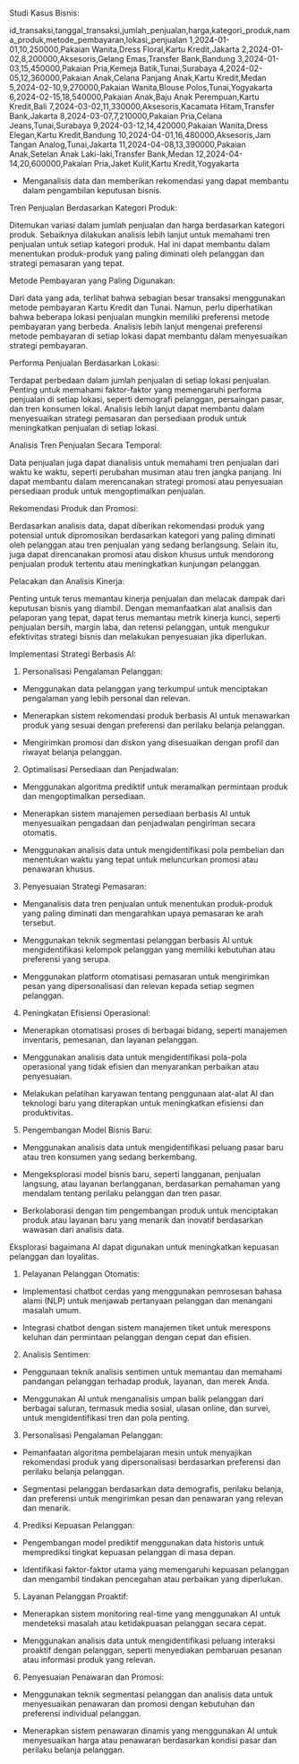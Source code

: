 Studi Kasus Bisnis:

id_transaksi,tanggal_transaksi,jumlah_penjualan,harga,kategori_produk,nama_produk,metode_pembayaran,lokasi_penjualan
1,2024-01-01,10,250000,Pakaian Wanita,Dress Floral,Kartu Kredit,Jakarta
2,2024-01-02,8,200000,Aksesoris,Gelang Emas,Transfer Bank,Bandung
3,2024-01-03,15,450000,Pakaian Pria,Kemeja Batik,Tunai,Surabaya
4,2024-02-05,12,360000,Pakaian Anak,Celana Panjang Anak,Kartu Kredit,Medan
5,2024-02-10,9,270000,Pakaian Wanita,Blouse Polos,Tunai,Yogyakarta
6,2024-02-15,18,540000,Pakaian Anak,Baju Anak Perempuan,Kartu Kredit,Bali
7,2024-03-02,11,330000,Aksesoris,Kacamata Hitam,Transfer Bank,Jakarta
8,2024-03-07,7,210000,Pakaian Pria,Celana Jeans,Tunai,Surabaya
9,2024-03-12,14,420000,Pakaian Wanita,Dress Elegan,Kartu Kredit,Bandung
10,2024-04-01,16,480000,Aksesoris,Jam Tangan Analog,Tunai,Jakarta
11,2024-04-08,13,390000,Pakaian Anak,Setelan Anak Laki-laki,Transfer Bank,Medan
12,2024-04-14,20,600000,Pakaian Pria,Jaket Kulit,Kartu Kredit,Yogyakarta


-   Menganalisis data dan memberikan rekomendasi yang dapat membantu dalam pengambilan keputusan bisnis.

Tren Penjualan Berdasarkan Kategori Produk:

Ditemukan variasi dalam jumlah penjualan dan harga berdasarkan kategori produk. Sebaiknya dilakukan analisis lebih lanjut untuk memahami tren penjualan untuk setiap kategori produk. Hal ini dapat membantu dalam menentukan produk-produk yang paling diminati oleh pelanggan dan strategi pemasaran yang tepat.

Metode Pembayaran yang Paling Digunakan:

Dari data yang ada, terlihat bahwa sebagian besar transaksi menggunakan metode pembayaran Kartu Kredit dan Tunai. Namun, perlu diperhatikan bahwa beberapa lokasi penjualan mungkin memiliki preferensi metode pembayaran yang berbeda. Analisis lebih lanjut mengenai preferensi metode pembayaran di setiap lokasi dapat membantu dalam menyesuaikan strategi pembayaran.

Performa Penjualan Berdasarkan Lokasi:

Terdapat perbedaan dalam jumlah penjualan di setiap lokasi penjualan. Penting untuk memahami faktor-faktor yang memengaruhi performa penjualan di setiap lokasi, seperti demografi pelanggan, persaingan pasar, dan tren konsumen lokal. Analisis lebih lanjut dapat membantu dalam menyesuaikan strategi pemasaran dan persediaan produk untuk meningkatkan penjualan di setiap lokasi.

Analisis Tren Penjualan Secara Temporal:

Data penjualan juga dapat dianalisis untuk memahami tren penjualan dari waktu ke waktu, seperti perubahan musiman atau tren jangka panjang. Ini dapat membantu dalam merencanakan strategi promosi atau penyesuaian persediaan produk untuk mengoptimalkan penjualan.

Rekomendasi Produk dan Promosi:

Berdasarkan analisis data, dapat diberikan rekomendasi produk yang potensial untuk dipromosikan berdasarkan kategori yang paling diminati oleh pelanggan atau tren penjualan yang sedang berlangsung. Selain itu, juga dapat direncanakan promosi atau diskon khusus untuk mendorong penjualan produk tertentu atau meningkatkan kunjungan pelanggan.

Pelacakan dan Analisis Kinerja:

Penting untuk terus memantau kinerja penjualan dan melacak dampak dari keputusan bisnis yang diambil. Dengan memanfaatkan alat analisis dan pelaporan yang tepat, dapat terus memantau metrik kinerja kunci, seperti penjualan bersih, margin laba, dan retensi pelanggan, untuk mengukur efektivitas strategi bisnis dan melakukan penyesuaian jika diperlukan.

Implementasi Strategi Berbasis AI:


1. Personalisasi Pengalaman Pelanggan:

-   Menggunakan data pelanggan yang terkumpul untuk menciptakan pengalaman yang lebih personal dan relevan.

-   Menerapkan sistem rekomendasi produk berbasis AI untuk menawarkan produk yang sesuai dengan preferensi dan perilaku belanja pelanggan.

-   Mengirimkan promosi dan diskon yang disesuaikan dengan profil dan riwayat belanja pelanggan.


2. Optimalisasi Persediaan dan Penjadwalan:

-   Menggunakan algoritma prediktif untuk meramalkan permintaan produk dan mengoptimalkan persediaan.

-   Menerapkan sistem manajemen persediaan berbasis AI untuk menyesuaikan pengadaan dan penjadwalan pengiriman secara otomatis.

-   Menggunakan analisis data untuk mengidentifikasi pola pembelian dan menentukan waktu yang tepat untuk meluncurkan promosi atau penawaran khusus.


3. Penyesuaian Strategi Pemasaran:

-   Menganalisis data tren penjualan untuk menentukan produk-produk yang paling diminati dan mengarahkan upaya pemasaran ke arah tersebut.

-   Menggunakan teknik segmentasi pelanggan berbasis AI untuk mengidentifikasi kelompok pelanggan yang memiliki kebutuhan atau preferensi yang serupa.

-   Menggunakan platform otomatisasi pemasaran untuk mengirimkan pesan yang dipersonalisasi dan relevan kepada setiap segmen pelanggan.

4. Peningkatan Efisiensi Operasional:

-   Menerapkan otomatisasi proses di berbagai bidang, seperti manajemen inventaris, pemesanan, dan layanan pelanggan.

-   Menggunakan analisis data untuk mengidentifikasi pola-pola operasional yang tidak efisien dan menyarankan perbaikan atau penyesuaian.

-   Melakukan pelatihan karyawan tentang penggunaan alat-alat AI dan teknologi baru yang diterapkan untuk meningkatkan efisiensi dan produktivitas.


5. Pengembangan Model Bisnis Baru:

-   Menggunakan analisis data untuk mengidentifikasi peluang pasar baru atau tren konsumen yang sedang berkembang.

-   Mengeksplorasi model bisnis baru, seperti langganan, penjualan langsung, atau layanan berlangganan, berdasarkan pemahaman yang mendalam tentang perilaku
pelanggan dan tren pasar.

-   Berkolaborasi dengan tim pengembangan produk untuk menciptakan produk atau layanan baru yang menarik dan inovatif berdasarkan wawasan dari analisis data.



Eksplorasi bagaimana AI dapat digunakan untuk meningkatkan kepuasan pelanggan dan loyalitas.


1. Pelayanan Pelanggan Otomatis:

-   Implementasi chatbot cerdas yang menggunakan pemrosesan bahasa alami (NLP) untuk menjawab pertanyaan pelanggan dan menangani masalah umum.

-   Integrasi chatbot dengan sistem manajemen tiket untuk merespons keluhan dan permintaan pelanggan dengan cepat dan efisien.


2. Analisis Sentimen:

-   Penggunaan teknik analisis sentimen untuk memantau dan memahami pandangan pelanggan terhadap produk, layanan, dan merek Anda.

-   Menggunakan AI untuk menganalisis umpan balik pelanggan dari berbagai saluran, termasuk media sosial, ulasan online, dan survei, untuk mengidentifikasi tren dan pola penting.


3. Personalisasi Pengalaman Pelanggan:

-   Pemanfaatan algoritma pembelajaran mesin untuk menyajikan rekomendasi produk yang dipersonalisasi berdasarkan preferensi dan perilaku belanja pelanggan.

-   Segmentasi pelanggan berdasarkan data demografis, perilaku belanja, dan preferensi untuk mengirimkan pesan dan penawaran yang relevan dan menarik.


4. Prediksi Kepuasan Pelanggan:

-   Pengembangan model prediktif menggunakan data historis untuk memprediksi tingkat kepuasan pelanggan di masa depan.

-   Identifikasi faktor-faktor utama yang memengaruhi kepuasan pelanggan dan mengambil tindakan pencegahan atau perbaikan yang diperlukan.


5. Layanan Pelanggan Proaktif:

-   Menerapkan sistem monitoring real-time yang menggunakan AI untuk mendeteksi masalah atau ketidakpuasan pelanggan secara cepat.

-   Menggunakan analisis data untuk mengidentifikasi peluang interaksi proaktif dengan pelanggan, seperti menyediakan pembaruan pesanan atau informasi produk yang relevan.


6. Penyesuaian Penawaran dan Promosi:

-   Menggunakan teknik segmentasi pelanggan dan analisis data untuk menyesuaikan penawaran dan promosi dengan kebutuhan dan preferensi individual pelanggan.

-   Menerapkan sistem penawaran dinamis yang menggunakan AI untuk menyesuaikan harga atau penawaran berdasarkan kondisi pasar dan perilaku belanja pelanggan.


